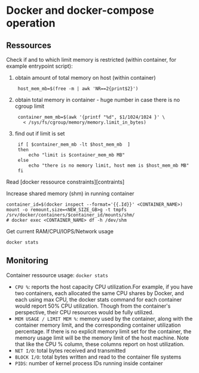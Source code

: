 Docker and docker-compose operation
===================================

Ressources
----------

Check if and to which limit memory is restricted (within container, for example entrypoint script):

1. obtain amount of total memory on host (within container)

        host_mem_mb=$(free -m | awk 'NR==2{print$2}')

2. obtain total memory in container - huge number in case there is no cgroup limit

        container_mem_mb=$(awk '{printf "%d", $1/1024/1024 }' \
          < /sys/fs/cgroup/memory/memory.limit_in_bytes)

3. find out if limit is set

        if [ $container_mem_mb -lt $host_mem_mb  ] 
        then
            echo "limit is $container_mem_mb MB"
        else
            echo "there is no memory limit, host mem is $host_mem_mb MB"
        fi
    
Read [docker ressource constraints][contraints]

Increase shared memory (shm) in running container

    container_id=$(docker inspect --format='{{.Id}}' <CONTAINER_NAME>)
    mount -o remount,size=<NEW_SIZE_GB>g -t tmpfs /srv/docker/containers/$container_id/mounts/shm/
    # docker exec <CONTAINER_NAME> df -h /dev/shm


Get current RAM/CPU/IOPS/Network usage


    docker stats 


Monitoring
----------

Container ressource usage: `docker stats`

* `CPU %`: reports the host capacity CPU utilization.For example, if you have two containers, each allocated the same CPU shares by Docker, and each using max CPU, the docker stats command for each container would report 50% CPU utilization. Though from the container's perspective, their CPU resources would be fully utilized.
* `MEM USAGE / LIMIT MEM %`:  memory used by the container, along with the container memory limit, and the corresponding container utilization percentage. If there is no explicit memory limit set for the container, the memory usage limit will be the memory limit of the host machine. Note that like the CPU % column, these columns report on host utilization.
* `NET I/O`: total bytes received and transmitted 
* `BLOCK I/O`:  total bytes written and read to the container file systems
* `PIDS`: number of kernel process IDs running inside container


[scale_id]: https://tarunlalwani.com/post/docker-compose-scale-with-dynamic-configuration-part-1/
[constraints]: https://docs.docker.com/config/containers/resource_constraints/

